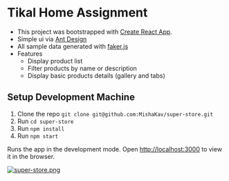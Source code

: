 # Tikal Home Assignment

- This project was bootstrapped with [Create React App](https://github.com/facebook/create-react-app).
- Simple ui via [Ant Design](https://ant.design/)
- All sample data generated with [faker.js](https://www.npmjs.com/package/faker)
- Features
  - Display product list
  - Filter products by name or description
  - Display basic products details (gallery and tabs)

## Setup Development Machine

1. Clone the repo `git clone git@github.com:MishaKav/super-store.git`
2. Run `cd super-store`
3. Run `npm install`
4. Run `npm start`

Runs the app in the development mode.
Open [http://localhost:3000](http://localhost:3000) to view it in the browser.

[![super-store.png](https://i.postimg.cc/13HTjfnL/super-store.png)](https://postimg.cc/688Y76h0)
